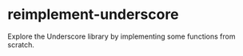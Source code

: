 # reimplement-underscore
Explore the Underscore library by implementing some functions from scratch.
